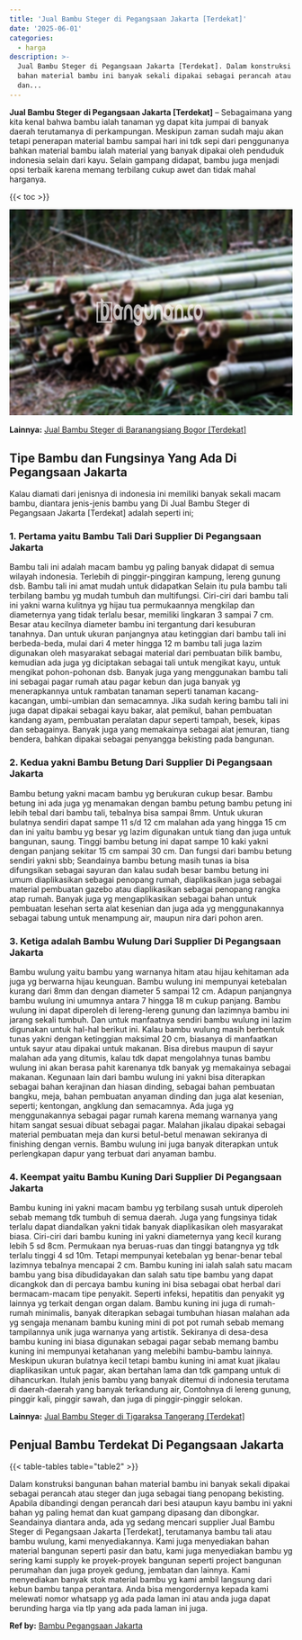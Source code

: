 ```yaml
---
title: 'Jual Bambu Steger di Pegangsaan Jakarta [Terdekat]'
date: '2025-06-01'
categories:
  - harga
description: >-
  Jual Bambu Steger di Pegangsaan Jakarta [Terdekat]. Dalam konstruksi bangunan
  bahan material bambu ini banyak sekali dipakai sebagai perancah atau steger
  dan...
---
```


**Jual Bambu Steger di Pegangsaan Jakarta \[Terdekat\]** – Sebagaimana yang kita kenal bahwa bambu ialah tanaman yg dapat kita jumpai di banyak daerah terutamanya di perkampungan. Meskipun zaman sudah maju akan tetapi penerapan material bambu sampai hari ini tdk sepi dari penggunanya bahkan material bambu ialah material yang banyak dipakai oleh penduduk indonesia selain dari kayu. Selain gampang didapat, bambu juga menjadi opsi terbaik karena memang terbilang cukup awet dan tidak mahal harganya.

{{< toc >}}

![Jual Bambu Steger di Pegangsaan Jakarta [Terdekat]](/images/jual-bambu-tali-14.png)

**Lainnya:** [Jual Bambu Steger di Baranangsiang Bogor \[Terdekat\]](https://bambu.bangunan.co/jual-bambu-steger-di-baranangsiang-bogor-terdekat/)

## Tipe Bambu dan Fungsinya Yang Ada Di Pegangsaan Jakarta

Kalau diamati dari jenisnya di indonesia ini memiliki banyak sekali macam bambu, diantara jenis-jenis bambu yang Di Jual Bambu Steger di Pegangsaan Jakarta \[Terdekat\] adalah seperti ini;

### 1\. Pertama yaitu Bambu Tali Dari Supplier Di Pegangsaan Jakarta

Bambu tali ini adalah macam bambu yg paling banyak didapat di semua wilayah indonesia. Terlebih di pinggir-pinggiran kampung, lereng gunung dsb. Bambu tali ini amat mudah untuk didapatkan Selain itu pula bambu tali terbilang bambu yg mudah tumbuh dan multifungsi. Ciri-ciri dari bambu tali ini yakni warna kulitnya yg hijau tua permukaannya mengkilap dan diameternya yang tidak terlalu besar, memiliki lingkaran 3 sampai 7 cm. Besar atau kecilnya diameter bambu ini tergantung dari kesuburan tanahnya. Dan untuk ukuran panjangnya atau ketinggian dari bambu tali ini berbeda-beda, mulai dari 4 meter hingga 12 m bambu tali juga lazim digunakan oleh masyarakat sebagai material dari pembuatan bilik bambu, kemudian ada juga yg diciptakan sebagai tali untuk mengikat kayu, untuk mengikat pohon-pohonan dsb. Banyak juga yang menggunakan bambu tali ini sebagai pagar rumah atau pagar kebun dan juga banyak yg menerapkannya untuk rambatan tanaman seperti tanaman kacang-kacangan, umbi-umbian dan semacamnya. Jika sudah kering bambu tali ini juga dapat dipakai sebagai kayu bakar, alat pemikul, bahan pembuatan kandang ayam, pembuatan peralatan dapur seperti tampah, besek, kipas dan sebagainya. Banyak juga yang memakainya sebagai alat jemuran, tiang bendera, bahkan dipakai sebagai penyangga bekisting pada bangunan.

### 2\. Kedua yakni Bambu Betung Dari Supplier Di Pegangsaan Jakarta

Bambu betung yakni macam bambu yg berukuran cukup besar. Bambu betung ini ada juga yg menamakan dengan bambu petung bambu petung ini lebih tebal dari bambu tali, tebalnya bisa sampai 8mm. Untuk ukuran bulatnya sendiri dapat sampe 11 s/d 12 cm malahan ada yang hingga 15 cm dan ini yaitu bambu yg besar yg lazim digunakan untuk tiang dan juga untuk bangunan, saung. Tinggi bambu betung ini dapat sampe 10 kaki yakni dengan panjang sekitar 15 cm sampai 30 cm. Dan fungsi dari bambu betung sendiri yakni sbb; Seandainya bambu betung masih tunas ia bisa difungsikan sebagai sayuran dan kalau sudah besar bambu betung ini umum diaplikasikan sebagai penopang rumah, diaplikasikan juga sebagai material pembuatan gazebo atau diaplikasikan sebagai penopang rangka atap rumah. Banyak juga yg mengaplikasikan sebagai bahan untuk pembuatan lesehan serta alat kesenian dan juga ada yg menggunakannya sebagai tabung untuk menampung air, maupun nira dari pohon aren.

### 3\. Ketiga adalah Bambu Wulung Dari Supplier Di Pegangsaan Jakarta

Bambu wulung yaitu bambu yang warnanya hitam atau hijau kehitaman ada juga yg berwarna hijau keunguan. Bambu wulung ini mempunyai ketebalan kurang dari 8mm dan dengan diameter 5 sampai 12 cm. Adapun panjangnya bambu wulung ini umumnya antara 7 hingga 18 m cukup panjang. Bambu wulung ini dapat diperoleh di lereng-lereng gunung dan lazimnya bambu ini jarang sekali tumbuh. Dan untuk manfaatnya sendiri bambu wulung ini lazim digunakan untuk hal-hal berikut ini. Kalau bambu wulung masih berbentuk tunas yakni dengan ketinggian maksimal 20 cm, biasanya di manfaatkan untuk sayur atau dipakai untuk makanan. Bisa direbus maupun di sayur malahan ada yang ditumis, kalau tdk dapat mengolahnya tunas bambu wulung ini akan berasa pahit karenanya tdk banyak yg memakainya sebagai makanan. Kegunaan lain dari bambu wulung ini yakni bisa diterapkan sebagai bahan kerajinan dan hiasan dinding, sebagai bahan pembuatan bangku, meja, bahan pembuatan anyaman dinding dan juga alat kesenian, seperti; kentongan, angklung dan semacamnya. Ada juga yg menggunakannya sebagai pagar rumah karena memang warnanya yang hitam sangat sesuai dibuat sebagai pagar. Malahan jikalau dipakai sebagai material pembuatan meja dan kursi betul-betul menawan sekiranya di finishing dengan vernis. Bambu wulung ini juga banyak diterapkan untuk perlengkapan dapur yang terbuat dari anyaman bambu.

### 4\. Keempat yaitu Bambu Kuning Dari Supplier Di Pegangsaan Jakarta

Bambu kuning ini yakni macam bambu yg terbilang susah untuk diperoleh sebab memang tdk tumbuh di semua daerah. Juga yang fungsinya tidak terlalu dapat diandalkan yakni tidak banyak diaplikasikan oleh masyarakat biasa. Ciri-ciri dari bambu kuning ini yakni diameternya yang kecil kurang lebih 5 sd 8cm. Permukaan nya beruas-ruas dan tinggi batangnya yg tdk terlalu tinggi 4 sd 10m. Tetapi mempunyai ketebalan yg benar-benar tebal lazimnya tebalnya mencapai 2 cm. Bambu kuning ini ialah salah satu macam bambu yang bisa dibudidayakan dan salah satu tipe bambu yang dapat dicangkok dan di percaya bambu kuning ini bisa sebagai obat herbal dari bermacam-macam tipe penyakit. Seperti infeksi, hepatitis dan penyakit yg lainnya yg terkait dengan organ dalam. Bambu kuning ini juga di rumah-rumah minimalis, banyak diterapkan sebagai tumbuhan hiasan malahan ada yg sengaja menanam bambu kuning mini di pot pot rumah sebab memang tampilannya unik juga warnanya yang artistik. Sekiranya di desa-desa bambu kuning ini biasa digunakan sebagai pagar sebab memang bambu kuning ini mempunyai ketahanan yang melebihi bambu-bambu lainnya. Meskipun ukuran bulatnya kecil tetapi bambu kuning ini amat kuat jikalau diaplikasikan untuk pagar, akan bertahan lama dan tdk gampang untuk di dihancurkan. Itulah jenis bambu yang banyak ditemui di indonesia terutama di daerah-daerah yang banyak terkandung air, Contohnya di lereng gunung, pinggir kali, pinggir sawah, dan juga di pinggir-pinggir selokan.

**Lainnya:** [Jual Bambu Steger di Tigaraksa Tangerang \[Terdekat\]](https://bambu.bangunan.co/jual-bambu-steger-di-tigaraksa-tangerang-terdekat/)

## Penjual Bambu Terdekat Di Pegangsaan Jakarta

{{< table-tables table="table2" >}}

Dalam konstruksi bangunan bahan material bambu ini banyak sekali dipakai sebagai perancah atau steger dan juga sebagai tiang penopang bekisting. Apabila dibandingi dengan perancah dari besi ataupun kayu bambu ini yakni bahan yg paling hemat dan kuat gampang dipasang dan dibongkar. Seandainya diantara anda, ada yg sedang mencari supplier Jual Bambu Steger di Pegangsaan Jakarta \[Terdekat\], terutamanya bambu tali atau bambu wulung, kami menyediakannya. Kami juga menyediakan bahan material bangunan seperti pasir dan batu, kami juga menyediakan bambu yg sering kami supply ke proyek-proyek bangunan seperti project bangunan perumahan dan juga proyek gedung, jembatan dan lainnya. Kami menyediakan banyak stok material bambu yg kami ambil langsung dari kebun bambu tanpa perantara. Anda bisa mengordernya kepada kami melewati nomor whatsapp yg ada pada laman ini atau anda juga dapat berunding harga via tlp yang ada pada laman ini juga.

**Ref by:** [Bambu Pegangsaan Jakarta](https://id.wikipedia.org/wiki/Bambu)
